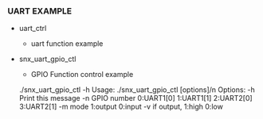 ### UART EXAMPLE ###
* uart_ctrl
	- uart function example

* snx_uart_gpio_ctl 
	- GPIO Function control example

	./snx_uart_gpio_ctl -h
	Usage: ./snx_uart_gpio_ctl [options]/n
	Options:
		-h Print this message
		-n GPIO number 0:UART1[0] 1:UART1[1] 2:UART2[0] 3:UART2[1]
		-m mode 1:output 0:input
		-v if output, 1:high 0:low
